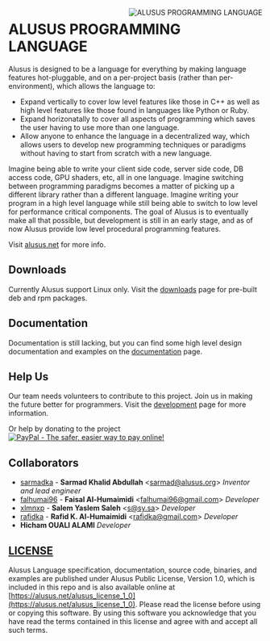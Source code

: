 <img
  alt="ALUSUS PROGRAMMING LANGUAGE"
  align="right"
  src="https://alusus.net/Resources/logo.en.gif"
/>

# ALUSUS PROGRAMMING LANGUAGE
Alusus is designed to be a language for everything by making language features hot-pluggable, and on a per-project basis
 (rather than per-environment), which allows the language to:
* Expand vertically to cover low level features like those in C++ as well as high level features like those found in
languages like Python or Ruby.
* Expand horizonatally to cover all aspects of programming which saves the user having to use more than one language.
* Allow anyone to enhance the language in a decentralized way, which allows users to develop new programming techniques
or paradigms without having to start from scratch with a new language.

Imagine being able to write your client side code, server side code, DB access code, GPU shaders, etc, all in one
language. Imagine switching between programming paradigms becomes a matter of picking up a different library rather than
a different language. Imagine writing your program in a high level language while still being able to switch to low
level for performance critical components. The goal of Alusus is to eventually make all that possible, but development
is still in an early stage, and as of now Alusus provide low level procedural programming features.

Visit [alusus.net](https://alusus.net) for more info.

## Downloads
Currently Alusus support Linux only. Visit the [downloads](https://alusus.net/download) page for pre-built deb and rpm
packages.

## Documentation
Documentation is still lacking, but you can find some high level design documentation and examples on the
[documentation](https://alusus.net/documentation) page.

## Help Us
Our team needs volunteers to contribute to this project. Join us in making the future better for programmers. Visit the
[development](https://alusus.net/dev) page for more information.

Or help by donating to the project<br/>
[![PayPal - The safer, easier way to pay online!](https://www.paypalobjects.com/en_US/i/btn/btn_donateCC_LG.gif)](https://paypal.me/alusus)

## Collaborators
* [sarmadka](https://github.com/sarmadka) -
**Sarmad Khalid Abdullah** &lt;sarmad@alusus.org&gt; *Inventor and lead engineer*
* [falhumai96](https://github.com/falhumai96) -
**Faisal Al-Humaimidi** &lt;falhumai96@gmail.com&gt; *Developer*
* [xlmnxp](https://github.com/xlmnxp) -
**Salem Yaslem Saleh** &lt;s@sy.sa&gt; *Developer*
* [rafidka](https://github.com/rafidka) -
**Rafid K. Al-Humaimidi** &lt;rafidka@gmail.com&gt; *Developer*
* **Hicham OUALI ALAMI** *Developer*

## [LICENSE](license.txt)
Alusus Language specification, documentation, source code, binaries, and examples are published under Alusus Public
License, Version 1.0, which is included in this repo and is also available online at
[https://alusus.net/alusus_license_1_0](https://alusus.net/alusus_license_1_0). Please read the license before using
or copying this software. By using this software you acknowledge that you have read the terms contained in this license
and agree with and accept all such terms.
